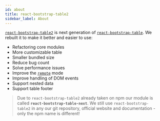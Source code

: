 ```yaml
---
id: about
title: react-bootstrap-table2
sidebar_label: About
---
```


[`react-bootstrap-table2`](https://github.com/react-bootstrap-table/react-bootstrap-table2) is next generation of [`react-bootstrap-table`](https://github.com/AllenFang/react-bootstrap-table). We rebuilt it to make it better and easier to use:

* Refactoring core modules
* More customizable table
* Smaller bundled size
* Reduce bug count
* Solve performance issues
* Improve the [`remote`](https://allenfang.github.io/react-bootstrap-table/docs.html#remote) mode
* Improve handling of DOM events
* Support nested data
* Support table footer

> Due to `react-bootstrap-table2` already taken on npm our module is called **`react-bootstrap-table-next`**. We still use `react-bootstrap-table2` in any our git repository, official website and documentation - only the npm name is different!

